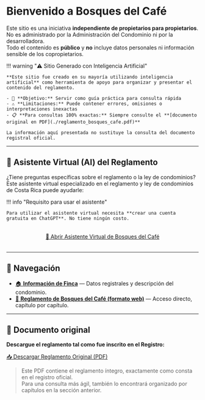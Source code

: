 # Bienvenido a Bosques del Café

Este sitio es una iniciativa **independiente de propietarios para propietarios**.  
No es administrado por la Administración del Condominio ni por la desarrolladora.  
Todo el contenido es **público** y **no** incluye datos personales ni información sensible de los copropietarios.

!!! warning "⚠️ Sitio Generado con Inteligencia Artificial"
    
    **Este sitio fue creado en su mayoría utilizando inteligencia artificial** como herramienta de apoyo para organizar y presentar el contenido del reglamento.
    
    - 🎯 **Objetivo:** Servir como guía práctica para consulta rápida
    - ⚠️ **Limitaciones:** Puede contener errores, omisiones o interpretaciones inexactas
    - 📋 **Para consultas 100% exactas:** Siempre consulte el **[documento original en PDF](./reglamento_bosques_cafe.pdf)**
    
    La información aquí presentada no sustituye la consulta del documento registral oficial.

---

## 🤖 Asistente Virtual (AI) del Reglamento

¿Tiene preguntas específicas sobre el reglamento o la ley de condominios? Este asistente virtual especializado en el reglamento y ley de condominios de Costa Rica puede ayudarle:

!!! info "Requisito para usar el asistente"
    
    Para utilizar el asistente virtual necesita **crear una cuenta gratuita en ChatGPT**. No tiene ningún costo.

<p style="text-align:center;margin:2rem 0">
  <a class="md-button md-button--primary" 
     href="https://chatgpt.com/g/g-68afb4fdf81c819182b5171d14ccef8d-ia-reglamento-bosques-del-cafe" 
     target="_blank" rel="noopener">
    🤖 Abrir Asistente Virtual de Bosques del Café
  </a>
</p>

---

## 🧭 Navegación

- [🏠 **Información de Finca**](informacion-finca.md) — Datos registrales y descripción del condominio.
- [📖 **Reglamento de Bosques del Café (formato web)**](capitulos/index.md) — Acceso directo, capítulo por capítulo.

---

## 📄 Documento original

**Descargue el reglamento tal como fue inscrito en el Registro:**

[📥 Descargar Reglamento Original (PDF)](./reglamento_bosques_cafe.pdf)

> Este PDF contiene el reglamento íntegro, exactamente como consta en el registro oficial.  
> Para una consulta más ágil, también lo encontrará organizado por capítulos en la sección anterior.

